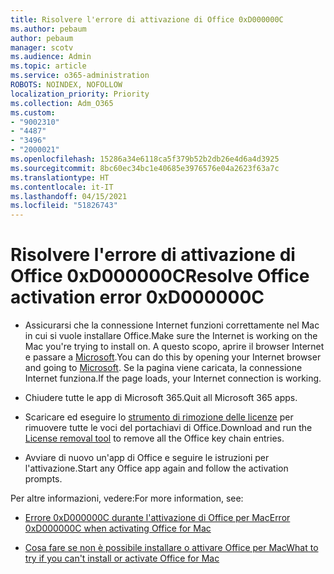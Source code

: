 ```yaml
---
title: Risolvere l'errore di attivazione di Office 0xD000000C
ms.author: pebaum
author: pebaum
manager: scotv
ms.audience: Admin
ms.topic: article
ms.service: o365-administration
ROBOTS: NOINDEX, NOFOLLOW
localization_priority: Priority
ms.collection: Adm_O365
ms.custom:
- "9002310"
- "4487"
- "3496"
- "2000021"
ms.openlocfilehash: 15286a34e6118ca5f379b52b2db26e4d6a4d3925
ms.sourcegitcommit: 8bc60ec34bc1e40685e3976576e04a2623f63a7c
ms.translationtype: HT
ms.contentlocale: it-IT
ms.lasthandoff: 04/15/2021
ms.locfileid: "51826743"
---
```

# <a name="resolve-office-activation-error-0xd000000c"></a><span data-ttu-id="2d6a9-102">Risolvere l'errore di attivazione di Office 0xD000000C</span><span class="sxs-lookup"><span data-stu-id="2d6a9-102">Resolve Office activation error 0xD000000C</span></span>

- <span data-ttu-id="2d6a9-103">Assicurarsi che la connessione Internet funzioni correttamente nel Mac in cui si vuole installare Office.</span><span class="sxs-lookup"><span data-stu-id="2d6a9-103">Make sure the Internet is working on the Mac you're trying to install on.</span></span> <span data-ttu-id="2d6a9-104">A questo scopo, aprire il browser Internet e passare a [Microsoft](https://www.microsoft.com).</span><span class="sxs-lookup"><span data-stu-id="2d6a9-104">You can do this by opening your Internet browser and going to [Microsoft](https://www.microsoft.com).</span></span> <span data-ttu-id="2d6a9-105">Se la pagina viene caricata, la connessione Internet funziona.</span><span class="sxs-lookup"><span data-stu-id="2d6a9-105">If the page loads, your Internet connection is working.</span></span>

- <span data-ttu-id="2d6a9-106">Chiudere tutte le app di Microsoft 365.</span><span class="sxs-lookup"><span data-stu-id="2d6a9-106">Quit all Microsoft 365 apps.</span></span>

- <span data-ttu-id="2d6a9-107">Scaricare ed eseguire lo [strumento di rimozione delle licenze](https://go.microsoft.com/fwlink/?linkid=849815) per rimuovere tutte le voci del portachiavi di Office.</span><span class="sxs-lookup"><span data-stu-id="2d6a9-107">Download and run the [License removal tool](https://go.microsoft.com/fwlink/?linkid=849815) to remove all the Office key chain entries.</span></span>

- <span data-ttu-id="2d6a9-108">Avviare di nuovo un'app di Office e seguire le istruzioni per l'attivazione.</span><span class="sxs-lookup"><span data-stu-id="2d6a9-108">Start any Office app again and follow the activation prompts.</span></span>

<span data-ttu-id="2d6a9-109">Per altre informazioni, vedere:</span><span class="sxs-lookup"><span data-stu-id="2d6a9-109">For more information, see:</span></span>

- [<span data-ttu-id="2d6a9-110">Errore 0xD000000C durante l'attivazione di Office per Mac</span><span class="sxs-lookup"><span data-stu-id="2d6a9-110">Error 0xD000000C when activating Office for Mac</span></span>](https://support.office.com/article/error-0xd000000c-when-activating-office-for-mac-da865931-4658-4829-ba2d-8133390c6d25)

- [<span data-ttu-id="2d6a9-111">Cosa fare se non è possibile installare o attivare Office per Mac</span><span class="sxs-lookup"><span data-stu-id="2d6a9-111">What to try if you can't install or activate Office for Mac</span></span>](https://support.office.com/article/what-to-try-if-you-can-t-install-or-activate-office-for-mac-5efba2b4-b1e6-4e5f-bf3c-6ab945d03dea)
